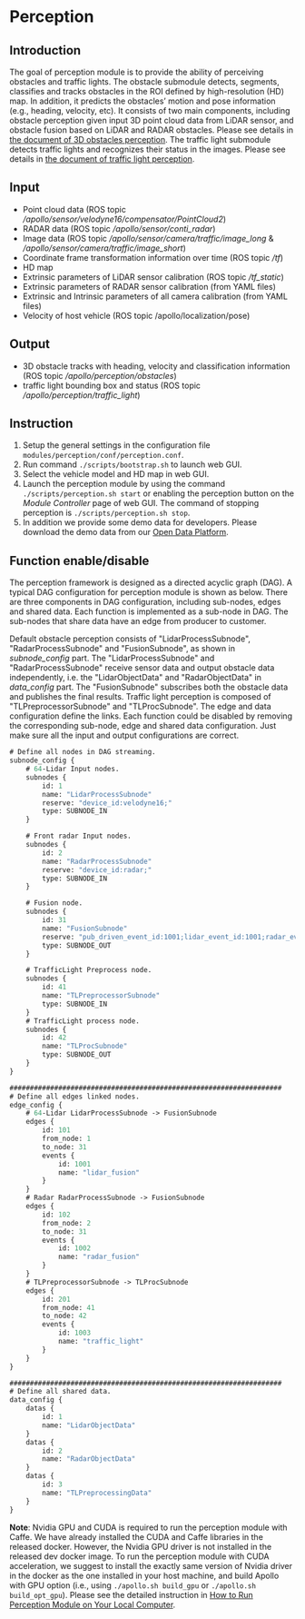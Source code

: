 # Perception

## Introduction
The goal of perception module is to provide the ability of perceiving obstacles and traffic lights. The obstacle submodule detects, segments, classifies and tracks obstacles in the ROI defined by high-resolution (HD) map. In addition, it predicts the obstacles’ motion and pose information (e.g., heading, velocity, etc). It consists of two main components, including obstacle perception given input 3D point cloud data from LiDAR sensor, and obstacle fusion based on LiDAR and RADAR obstacles. Please see details in [the document of 3D obstacles perception](https://github.com/ApolloAuto/apollo/blob/master/docs/specs/3d_obstacle_perception.md). The traffic light submodule detects traffic lights and recognizes their status in the images. Please see details in [the document of traffic light perception](https://github.com/ApolloAuto/apollo/blob/master/docs/specs/traffic_light.md).

## Input
  * Point cloud data (ROS topic _/apollo/sensor/velodyne16/compensator/PointCloud2_)
  * RADAR data (ROS topic _/apollo/sensor/conti_radar_)
  * Image data (ROS topic _/apollo/sensor/camera/traffic/image_long_ & _/apollo/sensor/camera/traffic/image_short_)
  * Coordinate frame transformation information over time (ROS topic _/tf_)
  * HD map
  * Extrinsic parameters of LiDAR sensor calibration (ROS topic _/tf_static_)
  * Extrinsic parameters of RADAR sensor calibration (from YAML files)
  * Extrinsic and Intrinsic parameters of all camera calibration (from YAML files)
  * Velocity of host vehicle (ROS topic /apollo/localization/pose)
## Output
  * 3D obstacle tracks with heading, velocity and classification information (ROS topic _/apollo/perception/obstacles_)
* traffic light bounding box and status (ROS topic _/apollo/perception/traffic_light_)
## Instruction

1. Setup the general settings in the configuration file `modules/perception/conf/perception.conf`.
2. Run command  `./scripts/bootstrap.sh` to launch web GUI.
3. Select the vehicle model and HD map in web GUI.
4. Launch the perception module by using the command `./scripts/perception.sh start` or enabling the perception button on the *Module Controller* page of web GUI. The command of stopping perception is `./scripts/perception.sh stop`.
5. In addition we provide some demo data for developers. Please download the demo data from our [Open Data Platform](https://console.bce.baidu.com/apollo/task/download).

## Function enable/disable
The perception framework is designed as a directed acyclic graph (DAG). A typical DAG configuration for perception module is shown as below. There are three components in DAG configuration, including sub-nodes, edges and shared data. Each function is implemented as a sub-node in DAG. The sub-nodes that share data have an edge from producer to customer.

Default obstacle perception consists of "LidarProcessSubnode", "RadarProcessSubnode" and "FusionSubnode", as shown in *subnode_config* part. The "LidarProcessSubnode" and "RadarProcessSubnode" receive sensor data and output obstacle data independently, i.e. the "LidarObjectData" and "RadarObjectData" in *data_config* part. The "FusionSubnode" subscribes both the obstacle data and publishes the final results. Traffic light perception is composed of "TLPreprocessorSubnode" and "TLProcSubnode". The edge and data configuration define the links. Each function could be disabled by removing the corresponding sub-node, edge and shared data configuration. Just make sure all the input and output configurations are correct.

``` protobuf
# Define all nodes in DAG streaming.
subnode_config {
    # 64-Lidar Input nodes.
    subnodes {
        id: 1
        name: "LidarProcessSubnode"
        reserve: "device_id:velodyne16;"
        type: SUBNODE_IN
    }

    # Front radar Input nodes.
    subnodes {
        id: 2
        name: "RadarProcessSubnode"
        reserve: "device_id:radar;"
        type: SUBNODE_IN
    }

    # Fusion node.
    subnodes {
        id: 31
        name: "FusionSubnode"
        reserve: "pub_driven_event_id:1001;lidar_event_id:1001;radar_event_id:1002;"
        type: SUBNODE_OUT
    }

    # TrafficLight Preprocess node.
    subnodes {
        id: 41
        name: "TLPreprocessorSubnode"
        type: SUBNODE_IN
    }
    # TrafficLight process node.
    subnodes {
        id: 42
        name: "TLProcSubnode"
        type: SUBNODE_OUT
    }
}

###################################################################
# Define all edges linked nodes.
edge_config {
    # 64-Lidar LidarProcessSubnode -> FusionSubnode
    edges {
        id: 101
        from_node: 1
        to_node: 31
        events {
            id: 1001
            name: "lidar_fusion"
        }
    }
    # Radar RadarProcessSubnode -> FusionSubnode
    edges {
        id: 102
        from_node: 2
        to_node: 31
        events {
            id: 1002
            name: "radar_fusion"
        }
    }
    # TLPreprocessorSubnode -> TLProcSubnode
    edges {
        id: 201
        from_node: 41
        to_node: 42
        events {
            id: 1003
            name: "traffic_light"
        }
    }
}

###################################################################
# Define all shared data.
data_config {
    datas {
        id: 1
        name: "LidarObjectData"
    }
    datas {
        id: 2
        name: "RadarObjectData"
    }
    datas {
        id: 3
        name: "TLPreprocessingData"
    }
}
```


**Note**: Nvidia GPU and CUDA is required to run the perception module with Caffe. We have already installed the CUDA and Caffe libraries in the released docker. However, the Nvidia GPU driver is not installed in the released dev docker image. To run the perception module with CUDA acceleration, we suggest to install the exactly same version of Nvidia driver in the docker as the one installed in your host machine, and build Apollo with GPU option (i.e., using `./apollo.sh build_gpu` or `./apollo.sh build_opt_gpu`). Please see the detailed instruction in [How to Run Perception Module on Your Local Computer](https://github.com/ApolloAuto/apollo/blob/master/docs/howto/how_to_run_perception_module_on_your_local_computer.md).